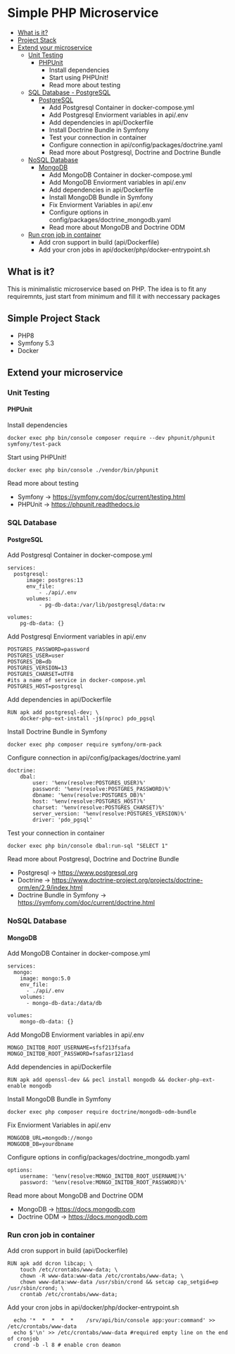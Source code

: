 # Simple PHP Microservice

-   [What is it?](#what-is-it)
-   [Project Stack](#project-stack)
-   [Extend your microservice](#extend-your-microservice)
    -   [Unit Testing](#unit-testing)
        - [PHPUnit](#phpunit)
            - Install dependencies
            - Start using PHPUnit!
            - Read more about testing
    -   [SQL Database - PostgreSQL](#sql-database)
        - [PostgreSQL](#postgresql)
            - Add Postgresql Container in docker-compose.yml
            - Add Postgresql Enviorment variables in api/.env
            - Add dependencies in api/Dockerfile
            - Install Doctrine Bundle in Symfony
            - Test your connection in container
            - Configure connection in api/config/packages/doctrine.yaml
            - Read more about Postgresql, Doctrine and Doctrine Bundle
    -   [NoSQL Database](#nosql-database)
        - [MongoDB](#mongodb)
            - Add MongoDB Container in docker-compose.yml
            - Add MongoDB Enviorment variables in api/.env
            - Add dependencies in api/Dockerfile
            - Install MongoDB Bundle in Symfony
            - Fix Enviorment Variables in api/.env
            - Configure options in config/packages/doctrine_mongodb.yaml
            - Read more about MongoDB and Doctrine ODM
    -   [Run cron job in container](#run-cron-job-in-container)
        - Add cron support in build (api/Dockerfile)
        - Add your cron jobs in api/docker/php/docker-entrypoint.sh

## What is it?

This is minimalistic microservice based on PHP. The idea is to fit any requiremnts, just start from minimum and fill it with neccessary packages

## Simple Project Stack

-   PHP8
-   Symfony 5.3
-   Docker

## Extend your microservice

### Unit Testing

#### PHPUnit

Install dependencies

```
docker exec php bin/console composer require --dev phpunit/phpunit symfony/test-pack
```

Start using PHPUnit!

```
docker exec php bin/console ./vendor/bin/phpunit
```

Read more about testing

-   Symfony -> https://symfony.com/doc/current/testing.html
-   PHPUnit -> https://phpunit.readthedocs.io

### SQL Database

#### PostgreSQL

Add Postgresql Container in docker-compose.yml

```
services:
  postgresql:
      image: postgres:13
      env_file:
          - ./api/.env
      volumes:
          - pg-db-data:/var/lib/postgresql/data:rw

volumes:
    pg-db-data: {}
```

Add Postgresql Enviorment variables in api/.env

```
POSTGRES_PASSWORD=password
POSTGRES_USER=user
POSTGRES_DB=db
POSTGRES_VERSION=13
POSTGRES_CHARSET=UTF8
#its a name of service in docker-compose.yml
POSTGRES_HOST=postgresql
```

Add dependencies in api/Dockerfile

```
RUN apk add postgresql-dev; \
	docker-php-ext-install -j$(nproc) pdo_pgsql
```

Install Doctrine Bundle in Symfony

```
docker exec php composer require symfony/orm-pack
```

Configure connection in api/config/packages/doctrine.yaml

```
doctrine:
    dbal:
        user: '%env(resolve:POSTGRES_USER)%'
        password: '%env(resolve:POSTGRES_PASSWORD)%'
        dbname: '%env(resolve:POSTGRES_DB)%'
        host: '%env(resolve:POSTGRES_HOST)%'
        charset: '%env(resolve:POSTGRES_CHARSET)%'
        server_version: '%env(resolve:POSTGRES_VERSION)%'
        driver: 'pdo_pgsql'
```

Test your connection in container

```
docker exec php bin/console dbal:run-sql "SELECT 1"
```

Read more about Postgresql, Doctrine and Doctrine Bundle
* Postgresql -> https://www.postgresql.org
* Doctrine -> https://www.doctrine-project.org/projects/doctrine-orm/en/2.9/index.html
* Doctrine Bundle in Symfony -> https://symfony.com/doc/current/doctrine.html

### NoSQL Database

#### MongoDB

Add MongoDB Container in docker-compose.yml

```
services:
  mongo:
    image: mongo:5.0
    env_file:
      - ./api/.env
    volumes:
      - mongo-db-data:/data/db

volumes:
    mongo-db-data: {}
```

Add MongoDB Enviorment variables in api/.env

```
MONGO_INITDB_ROOT_USERNAME=sfsf213fsafa
MONGO_INITDB_ROOT_PASSWORD=fsafasr121asd
```

Add dependencies in api/Dockerfile

```
RUN apk add openssl-dev && pecl install mongodb && docker-php-ext-enable mongodb
```

Install MongoDB Bundle in Symfony

```
docker exec php composer require doctrine/mongodb-odm-bundle
```

Fix Enviorment Variables in api/.env

```
MONGODB_URL=mongodb://mongo
MONGODB_DB=yourdbname
```

Configure options in config/packages/doctrine_mongodb.yaml

```
options:
    username: '%env(resolve:MONGO_INITDB_ROOT_USERNAME)%'
    password: '%env(resolve:MONGO_INITDB_ROOT_PASSWORD)%'
```

Read more about MongoDB and Doctrine ODM
* MongoDB -> https://docs.mongodb.com
* Doctrine ODM -> https://docs.mongodb.com

### Run cron job in container 

Add cron support in build (api/Dockerfile)

```
RUN apk add dcron libcap; \
	touch /etc/crontabs/www-data; \
    chown -R www-data:www-data /etc/crontabs/www-data; \
    chown www-data:www-data /usr/sbin/crond && setcap cap_setgid=ep /usr/sbin/crond; \
	crontab /etc/crontabs/www-data;
```

Add your cron jobs in api/docker/php/docker-entrypoint.sh

```
  echo '*  *  *  *  *    /srv/api/bin/console app:your:command' >> /etc/crontabs/www-data
  echo $'\n' >> /etc/crontabs/www-data #required empty line on the end of cronjob
  crond -b -l 8 # enable cron deamon
```

